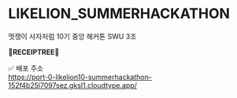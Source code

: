 # LIKELION_SUMMERHACKATHON
멋쟁이 사자처럼 10기 중앙 해커톤 SWU 3조

**🧾RECEIPTREE🌳**


<!-- 팀원 이름 및 역할 -->
<!-- 웹 간단 소개 -->
<!-- 웹 구현 언어/프레임워크 설명 -->
<!-- 기능 간단 소개 -->
<!-- 깃 컨벤션 -->

✅ 배포 주소<br/>
https://port-0-likelion10-summerhackathon-152f4b25l7097sez.gksl1.cloudtype.app/
